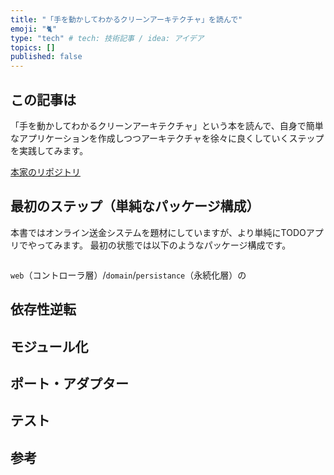 ```yaml
---
title: "「手を動かしてわかるクリーンアーキテクチャ」を読んで"
emoji: "🐈"
type: "tech" # tech: 技術記事 / idea: アイデア
topics: []
published: false
---
```

## この記事は
「手を動かしてわかるクリーンアーキテクチャ」という本を読んで、自身で簡単なアプリケーションを作成しつつアーキテクチャを徐々に良くしていくステップを実践してみます。

[本家のリポジトリ](https://github.com/thombergs/buckpal)

## 最初のステップ（単純なパッケージ構成）
本書ではオンライン送金システムを題材にしていますが、より単純にTODOアプリでやってみます。
最初の状態では以下のようなパッケージ構成です。

```

```

`web`（コントローラ層）/`domain`/`persistance`（永続化層）の

## 依存性逆転

## モジュール化

## ポート・アダプター

## テスト

##

## 参考
